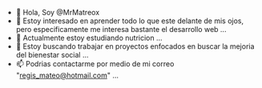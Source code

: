 - 👋 Hola, Soy @MrMatreox
- 👀 Estoy interesado en aprender todo lo que este delante de mis ojos, pero especificamente me interesa bastante el desarrollo web ...
- 🌱 Actualmente estoy estudiando nutricion ...
- 💞️ Estoy buscando trabajar en proyectos enfocados en buscar la mejoria del bienestar social ...
- 📫 Podrias contactarme por medio de mi correo "regis_mateo@hotmail.com" ...

<!---
MrMatreox/MrMatreox is a ✨ special ✨ repository because its `README.md` (this file) appears on your GitHub profile.
You can click the Preview link to take a look at your changes.
--->

